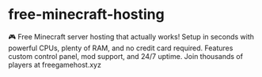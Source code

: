 # free-minecraft-hosting
🎮 Free Minecraft server hosting that actually works! Setup in seconds with powerful CPUs, plenty of RAM, and no credit card required. Features custom control panel, mod support, and 24/7 uptime. Join thousands of players at freegamehost.xyz
